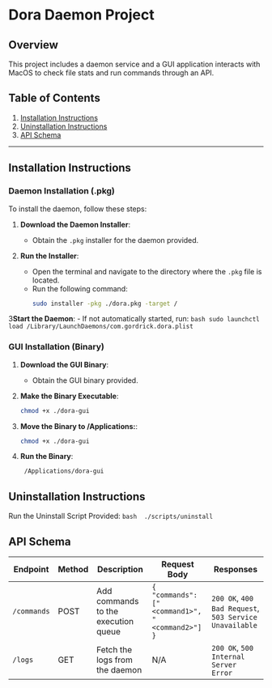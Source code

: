 # Dora Daemon Project

## Overview

This project includes a daemon service and a GUI application interacts with MacOS to check file stats and run commands through an API.

## Table of Contents

1. [Installation Instructions](#installation-instructions)
2. [Uninstallation Instructions](#uninstallation-instructions)
3. [API Schema](#api-schema)

---

## Installation Instructions

### Daemon Installation (.pkg)

To install the daemon, follow these steps:

1. **Download the Daemon Installer**:
    - Obtain the `.pkg` installer for the daemon provided.

2. **Run the Installer**:
    - Open the terminal and navigate to the directory where the `.pkg` file is located.
    - Run the following command:
      ```bash
      sudo installer -pkg ./dora.pkg -target /
      ```

3**Start the Daemon**:
    - If not automatically started, run:
      ```bash
      sudo launchctl load /Library/LaunchDaemons/com.gordrick.dora.plist
      ```

### GUI Installation (Binary)

1. **Download the GUI Binary**:
    - Obtain the GUI binary provided.

2. **Make the Binary Executable**:
   ```bash
   chmod +x ./dora-gui

3. **Move the Binary to /Applications:**:
   ```bash
   chmod +x ./dora-gui
   
4. **Run the Binary**:
    ```bash
     /Applications/dora-gui
    ```


## Uninstallation Instructions

Run the Uninstall Script Provided:
    ```bash 
    ./scripts/uninstall
    ``` 


## API Schema

| Endpoint     | Method | Description                         | Request Body                                   | Responses                                       |
|--------------|--------|-------------------------------------|------------------------------------------------|------------------------------------------------|
| `/commands`  | POST   | Add commands to the execution queue | `{ "commands": ["<command1>", "<command2>"] }` | `200 OK`, `400 Bad Request`, `503 Service Unavailable` |
| `/logs`      | GET    | Fetch the logs from the daemon      | N/A                                            | `200 OK`, `500 Internal Server Error`           | | `200 OK` (Healthy/Degraded)                     |



